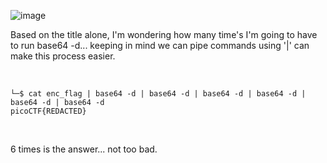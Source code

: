 ![image](https://github.com/jowp-code/ctf/assets/121969489/981fe3bb-e9de-4741-9534-1b740cbba155)
<br>
<p>Based on the title alone, I'm wondering how many time's I'm going to have to run base64 -d... keeping in mind we can pipe commands using '|' can make this process easier.</p>
<br>

```shell
└─$ cat enc_flag | base64 -d | base64 -d | base64 -d | base64 -d | base64 -d | base64 -d
picoCTF{REDACTED}
```
<br>
<p>6 times is the answer... not too bad.</p>

